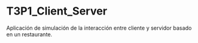 # T3P1_Client_Server
Aplicación de simulación de la interacción entre cliente y servidor basado en un restaurante.
